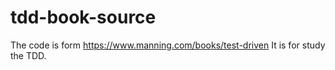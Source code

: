 # tdd-book-source

The code is form https://www.manning.com/books/test-driven
It is for study the TDD.

